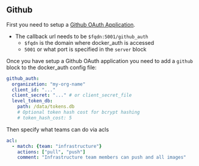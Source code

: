 ## Github

First you need to setup a [Github OAuth Application](https://github.com/settings/applications).

- The callback url needs to be `$fqdn:5001/github_auth`
   - `$fqdn` is the domain where docker_auth is accessed
   - `5001` or what port is specified in the `server` block

Once you have setup a Github OAuth application you need to add a `github` block to the docker_auth config file:

```yaml
github_auth:
  organization: "my-org-name"
  client_id: "..."
  client_secret: "..." # or client_secret_file
  level_token_db:
    path: /data/tokens.db
    # Optional token hash cost for bcrypt hashing
    # token_hash_cost: 5
```

Then specify what teams can do via acls

```yaml
acl:
  - match: {team: "infrastructure"}
    actions: ["pull", "push"]
    comment: "Infrastructure team members can push and all images"
```
